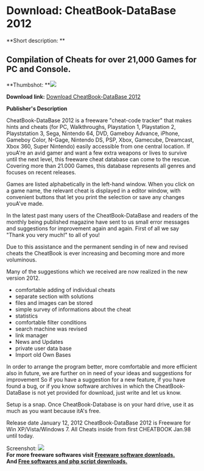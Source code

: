 # Download: CheatBook-DataBase 2012

**Short description: **

## Compilation of Cheats for over 21,000 Games for PC and Console.

  
**Thumbshot: **![](http://www.freewarefiles.com/screenshot/chtbook_database_2012_md.gif)   
  
**Download link:** [Download CheatBook-DataBase 2012](http://freesoftwares.boysofts.com/CheatBook-DataBase-2012_program_74152.html)  
  

**Publisher's Description**  
  

CheatBook-DataBase 2012 is a freeware "cheat-code tracker" that makes hints
and cheats (for PC, Walkthroughs, Playstation 1, Playstation 2, Playststation
3, Sega, Nintendo 64, DVD, Gameboy Advance, iPhone, Gameboy Color, N-Gage,
Nintendo DS, PSP, Xbox, Gamecube, Dreamcast, Xbox 360, Super Nintendo) easily
accessible from one central location. If youA're an avid gamer and want a few
extra weapons or lives to survive until the next level, this freeware cheat
database can come to the rescue. Covering more than 21.000 Games, this
database represents all genres and focuses on recent releases.

Games are listed alphabetically in the left-hand window. When you click on a
game name, the relevant cheat is displayed in a editor window, with convenient
buttons that let you print the selection or save any changes youA've made.

In the latest past many users of the CheatBook-DataBase and readers of the
monthly being published magazine have sent to us small error messages and
suggestions for improvement again and again. First of all we say "Thank you
very much!" to all of you!

Due to this assistance and the permanent sending in of new and revised cheats
the CheatBook is ever increasing and becoming more and more voluminous.

Many of the suggestions which we received are now realized in the new version
2012.

  * comfortable adding of individual cheats 
  * separate section with solutions 
  * files and images can be stored 
  * simple survey of informations about the cheat 
  * statistics 
  * comfortable filter conditions 
  * search machine was revised 
  * link manager 
  * News and Updates 
  * private user data base 
  * Import old Own Bases 

In order to arrange the program better, more comfortable and more efficient
also in future, we are further on in need of your ideas and suggestions for
improvement So if you have a suggestion for a new feature, if you have found a
bug, or if you know software archives in which the CheatBook-DataBase is not
yet provided for download, just write and let us know.

Setup is a snap. Once CheatBook-Database is on your hard drive, use it as much
as you want because itA's free.

Release date January 12, 2012 CheatBook-DataBase 2012 is Freeware for Win
XP/Vista/Windows 7. All Cheats inside from first CHEATBOOK Jan.98 until today.

  
  
Screenshot:
![](http://www.freewarefiles.com/screenshot/chtbook_database_2012.gif)  
**For more freeware softwares visit [Freeware software downloads.](http://freesoftwares.boysofts.com/)**   
**And [Free softwares and php script downloads.](http://www.boysofts.com/)**


